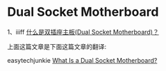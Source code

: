 # Dual Socket Motherboard

1、iiiff [什么是双插座主板(Dual Socket Motherboard)？](https://www.iiiff.com/article/317551)

上面这篇文章是下面这篇文章的翻译:

easytechjunkie [What Is a Dual Socket Motherboard?](https://www.easytechjunkie.com/what-is-a-dual-socket-motherboard.htm)